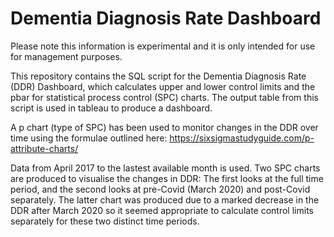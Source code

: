 # Dementia Diagnosis Rate Dashboard

Please note this information is experimental and it is only intended for use for management purposes.

This repository contains the SQL script for the Dementia Diagnosis Rate (DDR) Dashboard, which calculates upper and lower control limits and the pbar for statistical process control (SPC) charts. The output table from this script is used in tableau to produce a dashboard.

A p chart (type of SPC) has been used to monitor changes in the DDR over time using the formulae outlined here: https://sixsigmastudyguide.com/p-attribute-charts/

Data from April 2017 to the lastest available month is used. Two SPC charts are produced to visualise the changes in DDR: The first looks at the full time period, and the second looks at pre-Covid (March 2020) and post-Covid separately. The latter chart was produced due to a marked decrease in the DDR after March 2020 so it seemed appropriate to calculate control limits separately for these two distinct time periods.
